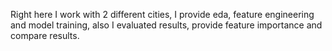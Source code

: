 Right here I work with 2 different cities, I provide eda, feature engineering and model training, also I evaluated results, provide feature importance and compare results.
